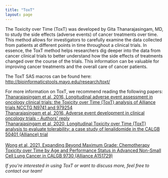 ```yaml
---
title: "ToxT"
layout: page
---
```

The Toxicity over Time (ToxT) was developed by Gita Thanarajasingam, MD, to study the side effects (adverse events) of cancer treatments over time. This method allows for investigators to carefully examine the data collected from patients at different points in time throughout a clinical trials. In essence, the ToxT method helps researchers dig deeper into the data from cancer clinical trials to better understand how the side effects of treatments changed over the course of the trials. This information can be valuable for improving cancer treatments and the overall care of cancer patients.

The ToxT SAS macros can be found here: <a href="http://bioinformaticstools.mayo.edu/research/toxt/" target="_blank">http://bioinformaticstools.mayo.edu/research/toxt/</a><br>

For more information on ToxT, we recommend reading the following papers:<br>
 <a href="https://pubmed.ncbi.nlm.nih.gov/27083333/" target="_blank">Thanarajasingam et al, 2016, Longitudinal adverse event assessment in oncology clinical trials: the Toxicity over Time (ToxT) analysis of Alliance trials NCCTG N9741 and 979254</a><br>
  <a href="https://pubmed.ncbi.nlm.nih.gov/27396640/" target="_blank">Thanarajasingam et al, 2016, Adverse event development in clinical oncology trials - Authors' reply</a><br>
  <a href="https://pubmed.ncbi.nlm.nih.gov/32470440/" target="_blank">Thanarajasingam et al, 2020, Longitudinal Toxicity over Time (ToxT) analysis to evaluate tolerability: a case study of lenalidomide in the CALGB 50401 (Alliance) trial</a><br>      
  <a href="https://pubmed.ncbi.nlm.nih.gov/32951293/" target="_blank">Wong et al, 2021, Expanding Beyond Maximum Grade: Chemotherapy Toxicity over Time by Age and Performance Status in Advanced Non-Small Cell Lung Cancer in CALGB 9730 (Alliance A151729)</a><br>

_If you're interested in using ToxT or want to discuss more, feel free to contact our team!_
